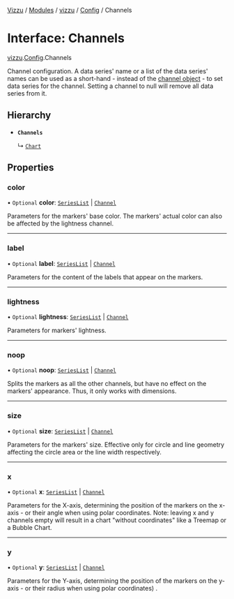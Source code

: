 [Vizzu](../README.md) / [Modules](../modules.md) / [vizzu](../modules/vizzu.md)
/ [Config](../modules/vizzu.Config.md) / Channels

# Interface: Channels

[vizzu](../modules/vizzu.md).[Config](../modules/vizzu.Config.md).Channels

Channel configuration. A data series' name or a list of the data series' names
can be used as a short-hand - instead of the
[channel object](vizzu.Config.Channel.md) - to set data series for the channel.
Setting a channel to null will remove all data series from it.

## Hierarchy

- **`Channels`**

  ↳ [`Chart`](vizzu.Config.Chart.md)

## Properties

### color

• `Optional` **color**: [`SeriesList`](../modules/vizzu.Data.md#serieslist) |
[`Channel`](vizzu.Config.Channel.md)

Parameters for the markers' base color. The markers' actual color can also be
affected by the lightness channel.

______________________________________________________________________

### label

• `Optional` **label**: [`SeriesList`](../modules/vizzu.Data.md#serieslist) |
[`Channel`](vizzu.Config.Channel.md)

Parameters for the content of the labels that appear on the markers.

______________________________________________________________________

### lightness

• `Optional` **lightness**: [`SeriesList`](../modules/vizzu.Data.md#serieslist)
| [`Channel`](vizzu.Config.Channel.md)

Parameters for markers' lightness.

______________________________________________________________________

### noop

• `Optional` **noop**: [`SeriesList`](../modules/vizzu.Data.md#serieslist) |
[`Channel`](vizzu.Config.Channel.md)

Splits the markers as all the other channels, but have no effect on the markers'
appearance. Thus, it only works with dimensions.

______________________________________________________________________

### size

• `Optional` **size**: [`SeriesList`](../modules/vizzu.Data.md#serieslist) |
[`Channel`](vizzu.Config.Channel.md)

Parameters for the markers' size. Effective only for circle and line geometry
affecting the circle area or the line width respectively.

______________________________________________________________________

### x

• `Optional` **x**: [`SeriesList`](../modules/vizzu.Data.md#serieslist) |
[`Channel`](vizzu.Config.Channel.md)

Parameters for the X-axis, determining the position of the markers on the x-axis
\- or their angle when using polar coordinates. Note: leaving x and y channels
empty will result in a chart "without coordinates" like a Treemap or a Bubble
Chart.

______________________________________________________________________

### y

• `Optional` **y**: [`SeriesList`](../modules/vizzu.Data.md#serieslist) |
[`Channel`](vizzu.Config.Channel.md)

Parameters for the Y-axis, determining the position of the markers on the y-axis
\- or their radius when using polar coordinates) .
